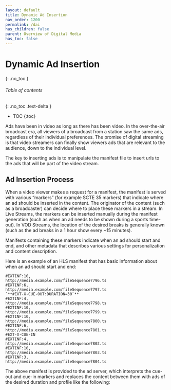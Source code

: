 ```yaml
---
layout: default
title: Dynamic Ad Insertion
nav_order: 1200
permalink: /dai
has_children: false
parent: Overview of Digital Media
has_toc: false
---
```

# Dynamic Ad Insertion
{: .no_toc }

###### Table of contents
{: .no_toc .text-delta }

- TOC
  {:toc}

Ads have been in video as long as there has been video. In the over-the-air broadcast era, all
viewers of a broadcast from a station saw the same ads, regardless of their individual
preferences. The promise of digital streaming is that video streamers can finally show viewers
ads that are relevant to the audience, down to the individual level.

The key to inserting ads is to manipulate the manifest file to insert urls to the ads that will
be part of the video stream.

## Ad Insertion Process
When a video viewer makes a request for a manifest, the manifest is served with various “markers”
(for example SCTE 35 markers) that indicate where an ad should be inserted in the content. The
originator of the content (such as a broadcaster) can decide where to place these markers
in a stream. In Live Streams, the markers can be inserted manually during the manifest generation
(such as when an ad needs to be shown during a sports time-out). In VOD Streams, the location of
the desired breaks is generally known (such as the ad breaks in a 1 hour show every ~15 minutes).

Manifests containing these markers indicate when an ad should start and end, and other metadata
that describes various settings for personalization and content description.

Here is an example of an HLS manifest that has basic information about when an ad should start
and end:
```text
#EXTINF:10,
http://media.example.com/fileSequence7796.ts
#EXTINF:6,
http://media.example.com/fileSequence7797.ts
`**#EXT-X-CUE-OUT:DURATION=30`**
#EXTINF:4,
http://media.example.com/fileSequence7798.ts
#EXTINF:10,
http://media.example.com/fileSequence7799.ts
#EXTINF:10,
http://media.example.com/fileSequence7800.ts
#EXTINF:6,
http://media.example.com/fileSequence7801.ts
#EXT-X-CUE-IN
#EXTINF:4,
http://media.example.com/fileSequence7802.ts
#EXTINF:10,
http://media.example.com/fileSequence7803.ts
#EXTINF:3,
http://media.example.com/fileSequence7804.ts
```
The above manifest is provided to the ad server, which interprets
the cue-out and cue-in markers and replaces the content between them
with ads of the desired duration and profile like the following:
